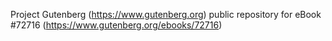 Project Gutenberg (https://www.gutenberg.org) public repository
for eBook #72716 (https://www.gutenberg.org/ebooks/72716)
